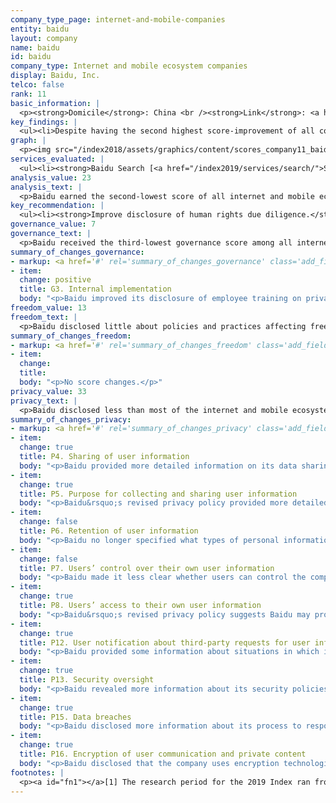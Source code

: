 ```yaml
---
company_type_page: internet-and-mobile-companies
entity: baidu
layout: company
name: baidu
id: baidu
company_type: Internet and mobile ecosystem companies
display: Baidu, Inc.
telco: false
rank: 11
basic_information: | 
  <p><strong>Domicile</strong>: China <br /><strong>Link</strong>: <a href="https://www.baidu.com" target="_blank" rel="noopener">https://www.baidu.com</a></p>
key_findings: | 
  <ul><li>Despite having the second highest score-improvement of all companies in the 2019 RDR Index, Baidu had the second-lowest overall score among internet and mobile ecosystem companies.</li><li>Baidu disclosed little about how it safeguards users&rsquo; right to freedom of expression, but made significant strides in disclosures regarding its respect of users&rsquo; privacy rights.</li><li>Baidu disclosed nothing about its process for responding to third-party requests to restrict access to content or accounts, and published no data about these types of restrictions.</li></ul>
graph: | 
  <p><img src="/index2018/assets/graphics/content/scores_company11_baidu.jpg" /></p>
services_evaluated: | 
  <ul><li><strong>Baidu Search [<a href="/index2019/services/search/">Search engine</a>]</strong></li><li><strong>Baidu Cloud [<a href="/index2019/services/cloudservices/">Cloud service</a>]</strong></li><li><strong>Baidu PostBar [<a href="/index2019/services/socialnetworkblog/">Social networking &amp; blog</a>]</strong></li></ul>
analysis_value: 23
analysis_text: | 
  <p>Baidu earned the second-lowest score of all internet and mobile ecosystem companies, outperforming only Mail.Ru.<a href="#fn1"><sup>1</sup></a> However, Baidu significantly improved its disclosure of how it handles user information, and earned the second-highest score improvement of all companies evaluated.<a href="#fn2"><sup>2</sup></a> Baidu improved the accessibility of its privacy policy, provided more detailed information on its data sharing policies&mdash;including the types of user information it shares and for what purposes&mdash;and improved its disclosure of options users have to obtain a copy of their own information. This progress could be attributed, in part, to new regulations requiring companies to be more transparent about their purposes for processing data.<a href="#fn3"><sup>3</sup></a> However, the company still failed to meet basic standards for respecting users&rsquo; freedom of expression and privacy. While the Chinese internet environment is restrictive, there are no legal barriers to prevent Baidu from further improving its policies for handling and securing user information.<a href="#fn4"><sup>4</sup></a></p><p>&nbsp;</p><hr /><p>&nbsp;</p><p><strong>Baidu, Inc.</strong> provides internet search, cloud storage, social networking, and other services in China and internationally.</p><p><strong>Market cap:</strong> USD 59.5 billion<a href="#fn1"><sup>1</sup></a><br /><strong>NasdaqGS:</strong> BIDU</p>
key_recommendation: | 
  <ul><li><strong>Improve disclosure of human rights due diligence.</strong> Baidu should disclose more information about its human rights due diligence, including whether it conducts human rights risk assessments on new and existing services and when entering new markets.</li><li><strong>Increase transparency about private requests.</strong> Baidu should publish data about private requests to restrict content or accounts and for user information.</li><li><strong>Improve user control of personal data.</strong> Baidu should improve users&rsquo; options to control and access their own information, including how that information is used for targeted advertising.</li></ul>
governance_value: 7
governance_text: | 
  <p>Baidu received the third-lowest governance score among all internet and mobile ecosystem companies, outperforming only Russian company Mail.Ru and Tencent, the other Chinese company included in the RDR Index. The company made a commitment to respect users&rsquo; privacy and personal information, although it fell short of committing to respect privacy as a human right (G1). Baidu improved its disclosure by committing to provide employee training on privacy-related issues (G3). It did not disclose any information about conducting human rights impact assessments, including whether or not it assesses freedom of expression and privacy risks associated with its automated decision-making and its targeted advertising policies and practices (G4). It offered a complaints mechanism for PostBar users to submit freedom of expression and privacy related grievances, but not for its other services evaluated (G6). China&rsquo;s political and legal environment strongly discourages companies from making human rights commitments, but Baidu could still improve its disclosure of its grievance and remedy mechanisms (G6).</p>
summary_of_changes_governance:
- markup: <a href='#' rel='summary_of_changes_governance' class='add_fieldset dashicons-before dashicons-plus'><span>Add fieldset</span></a>
- item:
  change: positive
  title: G3. Internal implementation
  body: "<p>Baidu improved its disclosure of employee training on privacy and data security issues.</p>"
freedom_value: 13
freedom_text: | 
  <p>Baidu disclosed little about policies and practices affecting freedom of expression, revealing less than any other internet and mobile ecosystem company evaluated, including its Chinese peer, Tencent. While Baidu published terms for its services that were easy to find and relatively easy to understand (F1), it failed to disclose if and how it notifies users when it introduces changes to these terms (F2). It disclosed limited information about what types of content and activities are prohibited on its services (F3) and offered no data about the volume and nature of content or accounts it restricted for violating these rules (F4). It also did not commit to notify users when it restricts their access to content or accounts (F8).</p><p>Along with Samsung, Baidu was one of only two internet and mobile ecosystem companies that did not disclose any information about content and account restrictions in response to third party requests (F5-F7). It did not disclose any information about its process for responding to government or private requests to restrict content or accounts (F5), nor did it publish data about the requests it received and with which it complied (F6, F7).</p>
summary_of_changes_freedom:
- markup: <a href='#' rel='summary_of_changes_freedom' class='add_fieldset dashicons-before dashicons-plus'><span>Add fieldset</span></a>
- item:
  change: 
  title: 
  body: "<p>No score changes.</p>"
privacy_value: 33
privacy_text: | 
  <p>Baidu disclosed less than most of the internet and mobile ecosystem companies in this category, despite improvements. It disclosed minimal information about how it handles user data (P3-P9), disclosing nothing about how long it retains user information (P6) or whether it tracks users across third-party websites and apps (P9). However, it improved its disclosure of its data sharing policies, including the types of user information it shares and with whom (P4) and for what purposes (P5), and of options users have to obtain a copy of their user information (P8).</p><p>Baidu disclosed little about how it handles government and private requests for user information (P10, P11), but disclosed more than Tencent. It improved disclosure of its policies of notifying users of third-party requests for user data (P12) by disclosing the circumstances under which it may not notify users, but failed to reveal any data about such requests (P11). Although the Chinese legal and political environment makes it unrealistic to expect companies to disclose detailed information about government requests, Baidu should be able to reveal if and when it shares user information via private requests and under what circumstances.</p><p>Baidu disclosed less information about its security policies (P13-P18) than all internet and mobile ecosystem companies aside from Samsung. It significantly improved its disclosure of how it responds to data breaches (P15) and improved its disclosure of limits on employees&rsquo; access to user data (P13), but still failed to disclose any other information about its measures to keep user data secure (P13). It disclosed a bug bounty program through which security researchers can report vulnerabilities, but not a time frame in which it will review these reports (P14). It also disclosed that it uses encryption technologies (P16), but did not specify what types of data are encrypted and how.</p>
summary_of_changes_privacy:
- markup: <a href='#' rel='summary_of_changes_privacy' class='add_fieldset dashicons-before dashicons-plus'><span>Add fieldset</span></a>
- item:
  change: true
  title: P4. Sharing of user information
  body: "<p>Baidu provided more detailed information on its data sharing policies, including the types of user information it shares and with whom.</p>"
- item:
  change: true
  title: P5. Purpose for collecting and sharing user information
  body: "<p>Baidu&rsquo;s revised privacy policy provided more detailed information about the purposes for collecting and sharing user information.</p>"
- item:
  change: false
  title: P6. Retention of user information
  body: "<p>Baidu no longer specified what types of personal information it deletes or anonymizes after a user deletes their account.</p>"
- item:
  change: false
  title: P7. Users’ control over their own user information
  body: "<p>Baidu made it less clear whether users can control the company's collection of their user information for the purposes of targeted advertising.</p>"
- item:
  change: true
  title: P8. Users’ access to their own user information
  body: "<p>Baidu&rsquo;s revised privacy policy suggests Baidu may provide a copy of some user information but perhaps not all or not in every case.</p>"
- item:
  change: true
  title: P12. User notification about third-party requests for user information
  body: "<p>Baidu provided some information about situations in which it would not notify users of third-party requests for their data.</p>"
- item:
  change: true
  title: P13. Security oversight
  body: "<p>Baidu revealed more information about its security policies, including limits on employees to access user data.</p>"
- item:
  change: true
  title: P15. Data breaches
  body: "<p>Baidu disclosed more information about its process to respond to data breaches that includes a commitment to notify users of such incidents.</p>"
- item:
  change: true
  title: P16. Encryption of user communication and private content
  body: "<p>Baidu disclosed that the company uses encryption technologies , although it did not specify what types of data are encrypted and in what way.</p>"
footnotes: | 
  <p><a id="fn1"></a>[1] The research period for the 2019 Index ran from January 13, 2018 to February 8, 2019. Policies that came into effect after February 8, 2019 were not evaluated in this Index.<br /><a id="fn2"></a>[2] For Baidu&rsquo;s performance in the 2018 Index, see: <a href="/index2018/companies/baidu">rankingdigitalrights.org/index2018/companies/baidu</a>&nbsp;<br /><a id="fn3"></a>[3] &ldquo;Personal Information Security Specification,&rdquo; December 2017, <a href="http://www.gb688.cn/bzgk/gb/newGbInfo?hcno=4FFAA51D63BA21B9EE40C51DD3CC40BE">www.gb688.cn/bzgk/gb/newGbInfo?hcno=4FFAA51D63BA21B9EE40C51DD3CC40BE</a><br /><a id="fn4"></a>[4] &ldquo;Freedom on the Net&rdquo; (Freedom House, November 2018), <a href="https://freedomhouse.org/report/freedom-net/2018/china" target="_blank" rel="noopener">freedomhouse.org/report/freedom-net/2018/china</a>&nbsp;<br /><a id="fn5"></a>[5] Bloomberg Markets, Accessed April 18, 2019, <a href="https://www.bloomberg.com/quote/BIDU:US" target="_blank" rel="noopener">www.bloomberg.com/quote/BIDU:US</a>&nbsp;</p>
---
```

